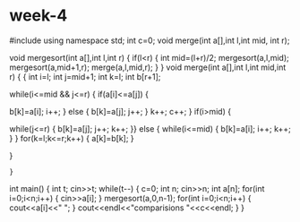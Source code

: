 # week-4
#include<iostream>
using namespace std;
int c=0;
void merge(int a[],int l,int mid, int r);

void mergesort(int a[],int l,int r)
{
    if(l<r)
    {
        int mid=(l+r)/2;
        mergesort(a,l,mid);
        mergesort(a,mid+1,r);
        merge(a,l,mid,r);
    }
    }
    void merge(int a[],int l,int mid,int r)
    {
        {
 int i=l;
int j=mid+1;
int k=l;
int b[r+1];

while(i<=mid && j<=r)
{
if(a[i]<=a[j])
{

b[k]=a[i];
i++;
}
else
{
b[k]=a[j];
j++;
}
k++;
c++;
}
if(i>mid)
{


while(j<=r)
{
b[k]=a[j];
j++;
k++;
}}
else
{
while(i<=mid)
{
b[k]=a[i];
i++;
k++;
}
}
for(k=l;k<=r;k++)
{
a[k]=b[k];
}

}

    }

int main()
{
    int t;
    cin>>t;
    while(t--)
    {
        c=0;
        int n;
        cin>>n;
        int a[n];
        for(int i=0;i<n;i++)
        {
            cin>>a[i];
        }
        mergesort(a,0,n-1);
        for(int i=0;i<n;i++)
        {
            cout<<a[i]<<" ";
        }
        cout<<endl<<"comparisions "<<c<<endl;
    }
}
